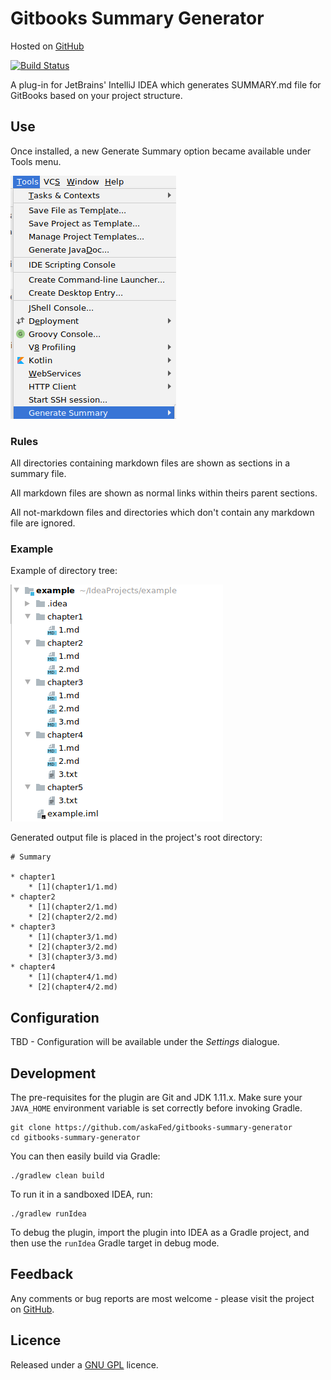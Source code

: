 # Gitbooks Summary Generator

Hosted on [GitHub](https://github.com/askaFed/gitbooks-summary-generator)

[![Build Status](https://travis-ci.org/askaFed/gitbooks-summary-generator.svg?branch=travis)](https://travis-ci.org/askaFed/gitbooks-summary-generator)

A plug-in for JetBrains' IntelliJ IDEA which generates SUMMARY.md file for GitBooks based on your project structure.

## Use

Once installed, a new Generate Summary option became available under Tools menu.

![use](./img/use.png)

### Rules

All directories containing markdown files are shown as sections in a summary file.

All markdown files are shown as normal links within theirs parent sections.

All not-markdown files and directories which don't contain any markdown file are ignored.

### Example
Example of directory tree:

![use](./img/tree.png)

Generated output file is placed in the project's root directory:

    # Summary
    
    * chapter1
    	* [1](chapter1/1.md)
    * chapter2
    	* [1](chapter2/1.md)
    	* [2](chapter2/2.md)
    * chapter3
    	* [1](chapter3/1.md)
    	* [2](chapter3/2.md)
    	* [3](chapter3/3.md)
    * chapter4
    	* [1](chapter4/1.md)
    	* [2](chapter4/2.md)

## Configuration

TBD - Configuration will be available under the *Settings* dialogue. 

## Development

The pre-requisites for the plugin are Git and JDK 1.11.x. Make sure your `JAVA_HOME`
environment variable is set correctly before invoking Gradle.

    git clone https://github.com/askaFed/gitbooks-summary-generator
    cd gitbooks-summary-generator

You can then easily build via Gradle:

    ./gradlew clean build

To run it in a sandboxed IDEA, run:

    ./gradlew runIdea

To debug the plugin, import the plugin into IDEA as a Gradle project, and then use the `runIdea` Gradle target in debug
mode. 

## Feedback

Any comments or bug reports are most welcome - please visit
the project on [GitHub](https://github.com/askaFed/gitbooks-summary-generator).

## Licence

Released under a [GNU GPL](https://www.gnu.org/licenses/gpl-3.0.en.html) licence.
